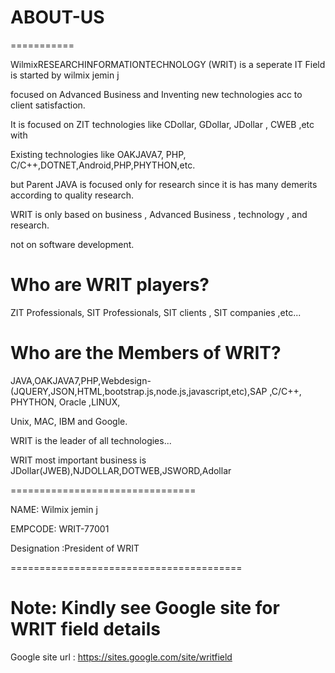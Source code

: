 # ABOUT-US
===========

WilmixRESEARCHINFORMATIONTECHNOLOGY (WRIT)  is   a  seperate  IT  Field is  started by  wilmix jemin j

 focused  on  Advanced   Business   and  Inventing  new  technologies  acc  to  client   satisfaction.

It  is    focused    on   ZIT    technologies   like   CDollar, GDollar, JDollar , CWEB  ,etc  with

Existing   technologies  like  OAKJAVA7, PHP,  C/C++,DOTNET,Android,PHP,PHYTHON,etc.

but  Parent  JAVA  is focused  only  for  research  since  it  is  has many demerits according to  quality research.

WRIT  is  only  based   on  business   , Advanced  Business  ,  technology  , and  research.

not   on  software    development.

Who  are  WRIT  players?
==========================

ZIT Professionals, SIT Professionals, SIT clients  , SIT companies  ,etc...

Who  are  the   Members   of  WRIT?
====================================

JAVA,OAKJAVA7,PHP,Webdesign-(JQUERY,JSON,HTML,bootstrap.js,node.js,javascript,etc),SAP  ,C/C++, PHYTHON,  Oracle ,LINUX,

Unix, MAC, IBM  and   Google.

WRIT  is  the  leader  of all  technologies...

WRIT    most  important   business  is  JDollar(JWEB),NJDOLLAR,DOTWEB,JSWORD,Adollar

================================

NAME:  Wilmix  jemin  j

EMPCODE: WRIT-77001

Designation :President  of  WRIT   

========================================


Note:  Kindly  see   Google site  for  WRIT field  details
====
Google site  url : https://sites.google.com/site/writfield
